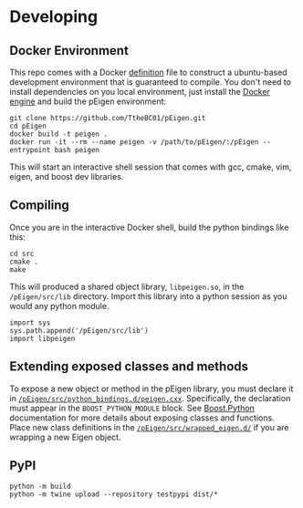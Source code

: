 # Developing

## Docker Environment

This repo comes with a Docker [definition](/Dockerfile) file to construct a ubuntu-based development environment that
is guaranteed to compile. You don't need to install dependencies on you local environment, just install the
[Docker engine](https://www.docker.com/) and build the pEigen environment:

```
git clone https://github.com/TtheBC01/pEigen.git
cd pEigen 
docker build -t peigen .
docker run -it --rm --name peigen -v /path/to/pEigen/:/pEigen --entrypoint bash peigen
```
This will start an interactive shell session that comes with gcc, cmake, vim, eigen, and boost dev libraries. 

## Compiling

Once you are in the interactive Docker shell, build the python bindings like this:

```
cd src
cmake .
make
```

This will produced a shared object library, `libpeigen.so`, in the `/pEigen/src/lib` directory. Import this library into 
a python session as you would any python module.

```
import sys
sys.path.append('/pEigen/src/lib')
import libpeigen
```

## Extending exposed classes and methods

To expose a new object or method in the pEigen library, you must declare it in 
[`/pEigen/src/python_bindings.d/peigen.cxx`](/src/python_bindings.d/peigen.cxx). Specifically, the 
declaration must appear in the `BOOST_PYTHON_MODULE` block. See 
[Boost.Python](https://www.boost.org/doc/libs/1_76_0/libs/python/doc/html/tutorial/tutorial/exposing.html) 
documentation for more details about exposing classes and functions. Place new class definitions in the
[`/pEigen/src/wrapped_eigen.d/`](/src/wrapped_eigen.d) if you are wrapping a new Eigen object. 

## PyPI

```
python -m build
python -m twine upload --repository testpypi dist/*
```